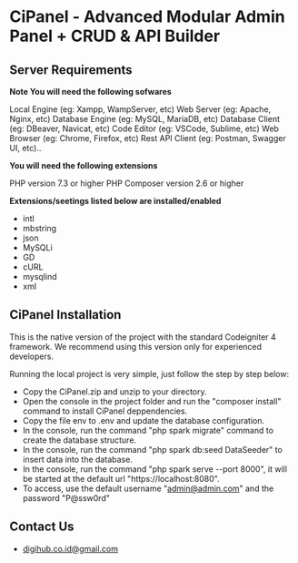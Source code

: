 # CiPanel - Advanced Modular Admin Panel + CRUD & API Builder

## Server Requirements

**Note You will need the following sofwares**

Local Engine (eg: Xampp, WampServer, etc)
Web Server (eg: Apache, Nginx, etc)
Database Engine (eg: MySQL, MariaDB, etc)
Database Client (eg: DBeaver, Navicat, etc)
Code Editor (eg: VSCode, Sublime, etc)
Web Browser (eg: Chrome, Firefox, etc)
Rest API Client (eg: Postman, Swagger UI, etc)..

**You will need the following extensions**

PHP version 7.3 or higher
PHP Composer version 2.6 or higher

**Extensions/seetings listed below are installed/enabled**

- intl
- mbstring
- json
- MySQLi
- GD
- cURL
- mysqlind
- xml

## CiPanel Installation

This is the native version of the project with the standard Codeigniter 4 framework. We recommend using this version only for experienced developers.

Running the local project is very simple, just follow the step by step below:

- Copy the CiPanel.zip and unzip to your directory.
- Open the console in the project folder and run the "composer install" command to install CiPanel deppendencies.
- Copy the file env to .env and update the database configuration.
- In the console, run the command "php spark migrate" command to create the database structure.
- In the console, run the command "php spark db:seed DataSeeder" to insert data into the database.
- In the console, run the command "php spark serve --port 8000", it will be started at the default url "https://localhost:8080".
- To access, use the default username "admin@admin.com" and the password "P@ssw0rd"

## Contact Us

- digihub.co.id@gmail.com
